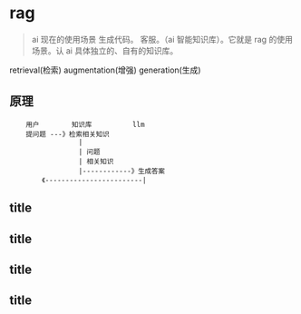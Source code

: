 # rag

> ai 现在的使用场景
> 生成代码。
> 客服。（ai 智能知识库）。它就是 rag 的使用场景。认 ai 具体独立的、自有的知识库。

retrieval(检索)
augmentation(增强)
generation(生成)

## 原理

```
    用户        知识库          llm
    提问题 ---》检索相关知识
                 |
                 | 问题
                 | 相关知识
                 |------------》生成答案
        《------------------------|
```

## title

## title

## title

## title
